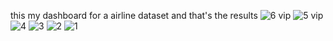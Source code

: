 this my dashboard for a airline dataset 
and that's the results
![6 vip](https://github.com/MarwanShams/Dash_PlotLy/assets/142434135/b165bcfd-2f5b-4c75-b495-32f030e80b67)
![5 vip](https://github.com/MarwanShams/Dash_PlotLy/assets/142434135/8cc1704b-ec39-429e-9869-ae4f0eacb6c6)
![4](https://github.com/MarwanShams/Dash_PlotLy/assets/142434135/20d84101-69ea-4659-80ed-3d3941522b54)
![3](https://github.com/MarwanShams/Dash_PlotLy/assets/142434135/1448e395-b246-497a-a2a0-65b5da3512f3)
![2](https://github.com/MarwanShams/Dash_PlotLy/assets/142434135/2e6f9f1b-475e-4e07-96f0-9d5624d54c38)
![1](https://github.com/MarwanShams/Dash_PlotLy/assets/142434135/cc02a286-3e82-4f2e-b77c-e9bf2875159f)
